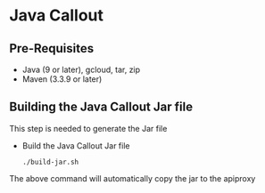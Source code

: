 # Java Callout

## Pre-Requisites

- Java (9 or later), gcloud, tar, zip
- Maven (3.3.9 or later)

## Building the Java Callout Jar file

This step is needed to generate the Jar file 

* Build the Java Callout Jar file
  ```shell
  ./build-jar.sh
  ```

The above command will automatically copy the jar to the apiproxy